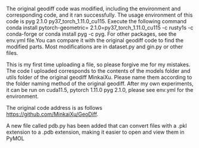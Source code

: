    The original geodiff code was modified, including the environment and corresponding code, and it ran successfully. The usage environment of this code is pyg 2.1.0 py37_torch_1.11.0_cu115. Execute the following command conda install pytorch-geometric= 2.1.0=py37_torch_1.11.0_cu115 -c rusty1s -c conda-forge or conda install pyg -c pyg. For other packages, see the env.yml file.You can compare it with the original geodiff code to find the modified parts. Most modifications are in dataset.py and gin.py or other files.






   This is my first time uploading a file, so please forgive me for my mistakes. The code I uploaded corresponds to the contents of the models folder and utils folder of the original geodiff MinkaiXu. Please name them according to the folder naming method of the original geodiff. After my own experiments, it can be run on cuda11.5, pytorch 1.11.0 pyg 2.1.0, please see env.yml for the environment.



The original code address is as follows https://github.com/MinkaiXu/GeoDiff.




A new file called pdb.py has been added that can convert files with a .pkl extension to a .pdb extension, making it easier to open and view them in PyMOL 
